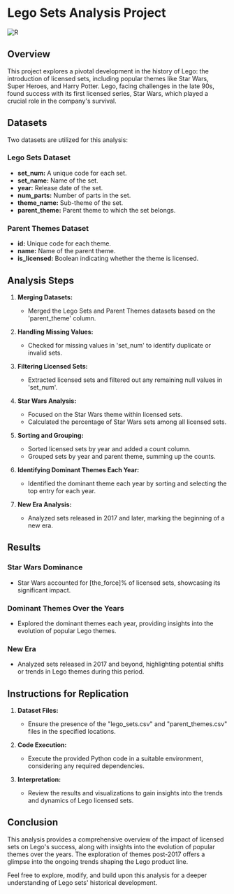 # Lego Sets Analysis Project
![R](https://github.com/Ayushmi-Adh/LegoDataAnalysis/assets/132826306/28df819c-8c8c-4a1f-adec-9a9e4732fe51)

## Overview
This project explores a pivotal development in the history of Lego: the introduction of licensed sets, including popular themes like Star Wars, Super Heroes, and Harry Potter. Lego, facing challenges in the late 90s, found success with its first licensed series, Star Wars, which played a crucial role in the company's survival.

## Datasets
Two datasets are utilized for this analysis:

### Lego Sets Dataset
- **set_num:** A unique code for each set.
- **set_name:** Name of the set.
- **year:** Release date of the set.
- **num_parts:** Number of parts in the set.
- **theme_name:** Sub-theme of the set.
- **parent_theme:** Parent theme to which the set belongs.

### Parent Themes Dataset
- **id:** Unique code for each theme.
- **name:** Name of the parent theme.
- **is_licensed:** Boolean indicating whether the theme is licensed.

## Analysis Steps

1. **Merging Datasets:**
   - Merged the Lego Sets and Parent Themes datasets based on the 'parent_theme' column.

2. **Handling Missing Values:**
   - Checked for missing values in 'set_num' to identify duplicate or invalid sets.

3. **Filtering Licensed Sets:**
   - Extracted licensed sets and filtered out any remaining null values in 'set_num'.

4. **Star Wars Analysis:**
   - Focused on the Star Wars theme within licensed sets.
   - Calculated the percentage of Star Wars sets among all licensed sets.

5. **Sorting and Grouping:**
   - Sorted licensed sets by year and added a count column.
   - Grouped sets by year and parent theme, summing up the counts.

6. **Identifying Dominant Themes Each Year:**
   - Identified the dominant theme each year by sorting and selecting the top entry for each year.

7. **New Era Analysis:**
   - Analyzed sets released in 2017 and later, marking the beginning of a new era.

## Results

### Star Wars Dominance
- Star Wars accounted for [the_force]% of licensed sets, showcasing its significant impact.

### Dominant Themes Over the Years
- Explored the dominant themes each year, providing insights into the evolution of popular Lego themes.

### New Era
- Analyzed sets released in 2017 and beyond, highlighting potential shifts or trends in Lego themes during this period.

## Instructions for Replication

1. **Dataset Files:**
   - Ensure the presence of the "lego_sets.csv" and "parent_themes.csv" files in the specified locations.

2. **Code Execution:**
   - Execute the provided Python code in a suitable environment, considering any required dependencies.

3. **Interpretation:**
   - Review the results and visualizations to gain insights into the trends and dynamics of Lego licensed sets.

## Conclusion
This analysis provides a comprehensive overview of the impact of licensed sets on Lego's success, along with insights into the evolution of popular themes over the years. The exploration of themes post-2017 offers a glimpse into the ongoing trends shaping the Lego product line.

Feel free to explore, modify, and build upon this analysis for a deeper understanding of Lego sets' historical development.
